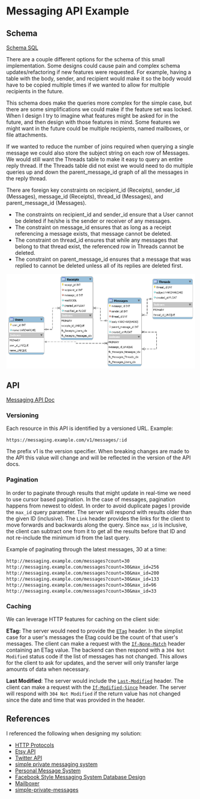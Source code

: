# Messaging API Example

## Schema

[Schema SQL](schema/schema.sql)

There are a couple different options for the schema of this small implementation. Some designs could cause pain and complex schema updates/refactoring if new features were requested. For example, having a table with the body, sender, and recipient would make it so the body would have to be copied multiple times if we wanted to allow for multiple recipients in the future.

This schema does make the queries more complex for the simple case, but there are some simplifications we could make if the feature set was locked.  When I design I try to imagine what features might be asked for in the future, and then design with those features in mind. Some features we might want in the future could be multiple recipients, named mailboxes, or file attachments.

If we wanted to reduce the number of joins required when querying a single message we could also store the subject string on each row of Messages. We would still want the Threads table to make it easy to query an entire reply thread. If the Threads table did not exist we would need to do multiple queries up and down the parent_message_id graph of all the messages in the reply thread.

There are foreign key constraints on recipient_id (Receipts), sender_id (Messages), message_id (Receipts), thread_id (Messages), and parent_message_id (Messages).


- The constraints on recipient_id and sender_id ensure that a User cannot be deleted if he/she is the sender or receiver of any messages.
- The constraint on message_id ensures that as long as a receipt referencing a message exists, that message cannot be deleted.
- The constraint on thread_id ensures that while any messages that belong to that thread exist, the referenced row in Threads cannot be deleted.
- The constraint on parent_message_id ensures that a message that was replied to cannot be deleted unless all of its replies are deleted first.




![Message Database Schema](/schema/schema.png?raw=true)

## API

[Messaging API Doc](/api/api.md)

### Versioning

Each resource in this API is identified by a versioned URL. Example:

    https://messaging.example.com/v1/messages/:id

The prefix v1 is the version specifier. When breaking changes are made to the API this value will change and will be reflected in the version of the API docs.

### Pagination

In order to paginate through results that might update in real-time we need to use cursor based pagination. In the case of messages, pagination happens from newest to oldest. In order to avoid duplicate pages I provide the `max_id` query parameter. The server will respond with results older than the given ID (inclusive). The `Link` header provides the links for the client to move forwards and backwards along the query. Since `max_id` is inclusive, the client can subtract one from it to get all the results before that ID and not re-include the minimum id from the last query.

Example of paginating through the latest messages, 30 at a time:

    http://messaging.example.com/messages?count=30
    http://messaging.example.com/messages?count=30&max_id=256
    http://messaging.example.com/messages?count=30&max_id=200
    http://messaging.example.com/messages?count=30&max_id=133
    http://messaging.example.com/messages?count=30&max_id=96
    http://messaging.example.com/messages?count=30&max_id=33

### Caching

We can leverage HTTP features for caching on the client side:

**ETag:** The server would need to provide the [`ETag`](http://www.w3.org/Protocols/rfc2616/rfc2616-sec14.html#sec14.19) header. In the simplist case for a user's messages the Etag could be the count of that user's messages. The client can make a request with the [`If-None-Match`](http://www.w3.org/Protocols/rfc2616/rfc2616-sec14.html#sec14.26) header containing an ETag value. The backend can then respond with a `304 Not Modified` status code if the list of messages has not changed. This allows for the client to ask for updates, and the server will only transfer large amounts of data when necessary.

**Last Modified**: The server would include the [`Last-Modified`](http://www.w3.org/Protocols/rfc2616/rfc2616-sec14.html#sec14.19) header. The client can make a request with the [`If-Modified-Since`](http://www.w3.org/Protocols/rfc2616/rfc2616-sec14.html#sec14.25) header. The server will respond with `304 Not Modified` if the return value has not changed since the date and time that was provided in the header.

## References

I referenced the following when designing my solution:

- [HTTP Protocols](http://www.w3.org/)
- [Etsy API](https://www.etsy.com/developers/documentation)
- [Twitter API](https://dev.twitter.com/rest/public)
- [simple private messaging system](http://www.pixel2life.com/publish/tutorials/608/simple_private_messaging_system/)
- [Personal Message System](http://www.webestools.com/scripts_tutorials-code-source-15-personal-message-system-in-php-mysql-pm-system-private-message-discussion.html)
- [Facebook Style Messaging System Database Design](http://www.9lessons.info/2013/05/message-conversation-database-design.html)
- [Mailboxer](https://github.com/mailboxer/mailboxer)
- [simple-private-messages](https://github.com/jongilbraith/simple-private-messages)

